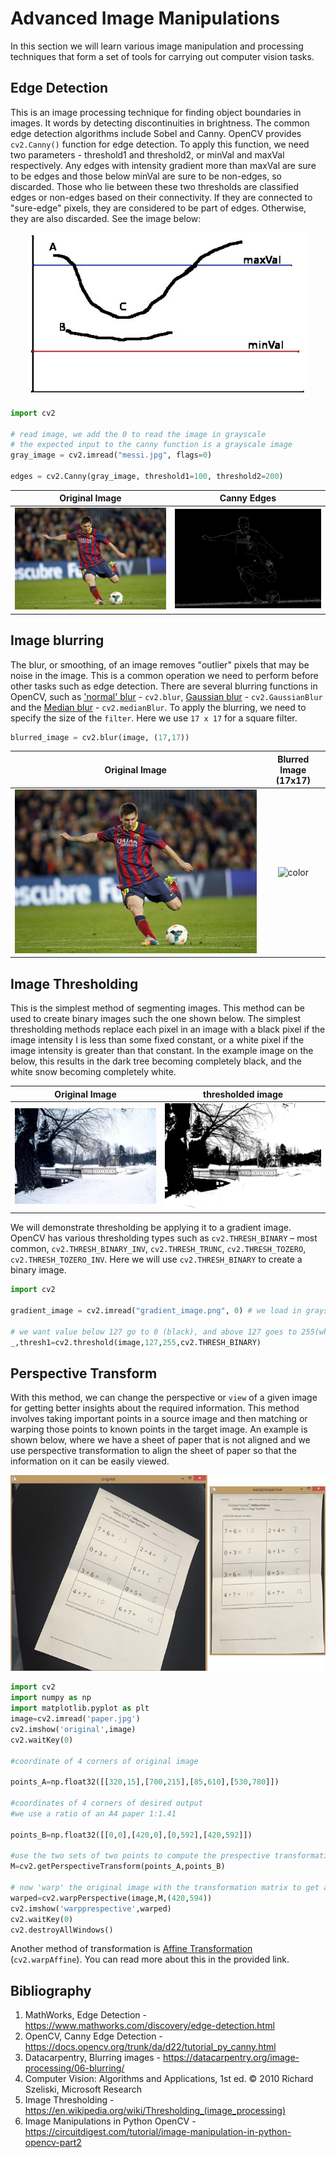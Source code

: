 # Advanced Image Manipulations

In this section we will learn various image manipulation and processing techniques that form a set of tools for carrying out computer vision tasks.

## Edge Detection

This is an image processing technique for finding object boundaries in images. It words by detecting discontinuities in brightness. The common edge detection algorithms include Sobel and Canny. OpenCV provides `cv2.Canny()` function for edge detection. To apply this function, we need two parameters - threshold1 and threshold2, or minVal and maxVal respectively. Any edges with intensity gradient more than maxVal are sure to be edges and those below minVal are sure to be non-edges, so discarded. Those who lie between these two thresholds are classified edges or non-edges based on their connectivity. If they are connected to "sure-edge" pixels, they are considered to be part of edges. Otherwise, they are also discarded. See the image below:

<!-- ![banner](/2_opencv_introduction/codes/hysteresis.jpg) -->

<p align="center">
    <img src="/2_opencv_introduction/codes/hysteresis.jpg">
    <!-- <p align="center">insert caption here</p> -->
</p>


```python
import cv2

# read image, we add the 0 to read the image in grayscale
# the expected input to the canny function is a grayscale image
gray_image = cv2.imread("messi.jpg", flags=0)

edges = cv2.Canny(gray_image, threshold1=100, threshold2=200)

```

|      Original Image       |              Canny Edges              |
| :-----------------------: | :-----------------------------------: |
| ![color](codes/messi.jpg) | ![color](codes/messi_canny_edges.png) |


## Image blurring

The blur, or smoothing, of an image removes "outlier" pixels that may be noise in the image. This is a common operation we need to perform before other tasks such as edge detection. There are several blurring functions in OpenCV, such as ['normal' blur](https://docs.opencv.org/2.4/doc/tutorials/imgproc/gausian_median_blur_bilateral_filter/gausian_median_blur_bilateral_filter.html#normalized-box-filter) - `cv2.blur`, [Gaussian blur](https://docs.opencv.org/2.4/doc/tutorials/imgproc/gausian_median_blur_bilateral_filter/gausian_median_blur_bilateral_filter.html#gaussian-filter) - `cv2.GaussianBlur` and the [Median blur](https://docs.opencv.org/2.4/doc/tutorials/imgproc/gausian_median_blur_bilateral_filter/gausian_median_blur_bilateral_filter.html#median-filter) - `cv2.medianBlur`. To apply the blurring, we need to specify the size of the `filter`. Here we use `17 x 17` for a square filter.

```python
blurred_image = cv2.blur(image, (17,17))
```

|      Original Image       |           Blurred Image (17x17)           |
| :-----------------------: | :---------------------------------------: |
| ![color](codes/messi.jpg) | ![color](codes/messi_blurred_image.png) |

## Image Thresholding

This is the simplest method of segmenting images. This method can be used to create binary images such the one shown below. The simplest thresholding methods replace each pixel in an image with a black pixel if the image intensity I is less than some fixed constant, or a white pixel if the image intensity is greater than that constant. In the example image on the below, this results in the dark tree becoming completely black, and the white snow becoming completely white.

|                                            Original Image                                            |                                                  thresholded image                                                   |
| :--------------------------------------------------------------------------------------------------: | :------------------------------------------------------------------------------------------------------------------: |
| ![original](/2_opencv_introduction/codes/1024px-Pavlovsk_Railing_of_bridge_Yellow_palace_Winter.jpg) | ![thresholded](/2_opencv_introduction/codes/1024px-Pavlovsk_Railing_of_bridge_Yellow_palace_Winter_bw_threshold.jpg) |

We will demonstrate thresholding be applying it to a gradient image. OpenCV has various thresholding types such as `cv2.THRESH_BINARY` – most common, `cv2.THRESH_BINARY_INV`, `cv2.THRESH_TRUNC`, `cv2.THRESH_TOZERO`, `cv2.THRESH_TOZERO_INV`. Here we will use `cv2.THRESH_BINARY` to create a binary image.

```python
import cv2

gradient_image = cv2.imread("gradient_image.png", 0) # we load in grayscale

# we want value below 127 go to 0 (black), and above 127 goes to 255(white)
_,thresh1=cv2.threshold(image,127,255,cv2.THRESH_BINARY)

```
## Perspective Transform

With this method, we can change the perspective or `view` of a given image for getting better insights about the required information. This method involves taking important points in a source image and then matching or warping those points to known points in the target image. An example is shown below, where we have a sheet of paper that is not aligned and we use perspective transformation to align the sheet of paper so that the information on it can be easily viewed.


<p align="center">
    <img src="/3_ocr_with_opencv/code/Perspective-&-Affine-Transform-using-OpenCV.png">
    <!-- <p align="center">insert caption here</p> -->
</p>


```python
import cv2
import numpy as np
import matplotlib.pyplot as plt
image=cv2.imread('paper.jpg')
cv2.imshow('original',image)
cv2.waitKey(0)

#coordinate of 4 corners of original image

points_A=np.float32([[320,15],[700,215],[85,610],[530,780]])

#coordinates of 4 corners of desired output
#we use a ratio of an A4 paper 1:1.41

points_B=np.float32([[0,0],[420,0],[0,592],[420,592]])

#use the two sets of two points to compute the prespective transformation matrix,M
M=cv2.getPerspectiveTransform(points_A,points_B)

# now 'warp' the original image with the transformation matrix to get an aligned image
warped=cv2.warpPerspective(image,M,(420,594))
cv2.imshow('warpprespective',warped)
cv2.waitKey(0)
cv2.destroyAllWindows()

```

Another method of transformation is [Affine Transformation](https://docs.opencv.org/3.4/d4/d61/tutorial_warp_affine.html) (`cv2.warpAffine`). You can read more about this in the provided link.

## Bibliography

1. MathWorks, Edge Detection - https://www.mathworks.com/discovery/edge-detection.html
2. OpenCV, Canny Edge Detection - https://docs.opencv.org/trunk/da/d22/tutorial_py_canny.html
3. Datacarpentry, Blurring images - https://datacarpentry.org/image-processing/06-blurring/
4. Computer Vision: Algorithms and Applications, 1st ed. © 2010 Richard Szeliski, Microsoft Research
5. Image Thresholding - https://en.wikipedia.org/wiki/Thresholding_(image_processing)
6. Image Manipulations in Python OpenCV - https://circuitdigest.com/tutorial/image-manipulation-in-python-opencv-part2
